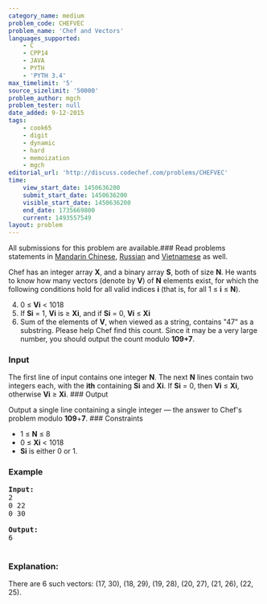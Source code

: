 ```yaml
---
category_name: medium
problem_code: CHEFVEC
problem_name: 'Chef and Vectors'
languages_supported:
    - C
    - CPP14
    - JAVA
    - PYTH
    - 'PYTH 3.4'
max_timelimit: '5'
source_sizelimit: '50000'
problem_author: mgch
problem_tester: null
date_added: 9-12-2015
tags:
    - cook65
    - digit
    - dynamic
    - hard
    - memoization
    - mgch
editorial_url: 'http://discuss.codechef.com/problems/CHEFVEC'
time:
    view_start_date: 1450636200
    submit_start_date: 1450636200
    visible_start_date: 1450636200
    end_date: 1735669800
    current: 1493557549
layout: problem
---
```

All submissions for this problem are available.###  Read problems statements in [Mandarin Chinese](http://www.codechef.com/download/translated/COOK65/mandarin/CHEFVEC.pdf), [Russian](http://www.codechef.com/download/translated/COOK65/russian/CHEFVEC.pdf) and [Vietnamese](http://www.codechef.com/download/translated/COOK65/vietnamese/CHEFVEC.pdf) as well.

Chef has an integer array **X**, and a binary array **S**, both of size **N**. He wants to know how many vectors (denote by **V**) of **N** elements exist, for which the following conditions hold for all valid indices **i** (that is, for all 1 ≤ **i** ≤ **N**).

4. 0 ≤ **Vi** < 1018
5. If **Si** = 1, **Vi** is ≥ **Xi**, and if **Si** = 0, **Vi** ≤ **Xi**
6. Sum of the elements of **V**, when viewed as a string, contains "47" as a substring.
Please help Chef find this count. Since it may be a very large number, you should output the count modulo **109+7**.

### Input

The first line of input contains one integer **N**. The next **N** lines contain two integers each, with the **ith** containing **Si** and **Xi**. If **Si** = 0, then **Vi** ≤ **Xi**, otherwise **Vi** ≥ **Xi**. ### Output

Output a single line containing a single integer — the answer to Chef's problem modulo **109**+**7**. ### Constraints

- 1 ≤ **N** ≤ 8
- 0 ≤ **Xi** < 1018
- **Si** is either 0 or 1.

### Example

<pre>
<b>Input:</b>
<tt>2
0 22
0 30
</tt>
<b>Output:</b>
<tt>6
</tt>
</pre>
### Explanation:

There are 6 such vectors: (17, 30), (18, 29), (19, 28), (20, 27), (21, 26), (22, 25).
